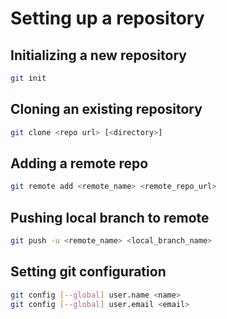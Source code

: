 # Setting up a repository

## Initializing a new repository

```sh
git init
```


## Cloning an existing repository

```sh
git clone <repo url> [<directory>]
```


## Adding a remote repo

```sh
git remote add <remote_name> <remote_repo_url>
```


## Pushing local branch to remote

```sh
git push -u <remote_name> <local_branch_name>
```


## Setting git configuration

```sh
git config [--global] user.name <name>
git config [--global] user.email <email>
```